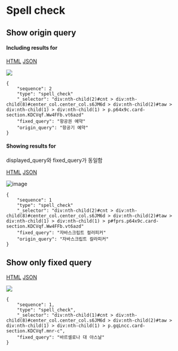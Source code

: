 # Spell check

## **Show origin query**

#### Including results for

[HTML](https://ascentkorea-docs.github.io/mobile/features/spell\_check/sample4.html) [JSON](https://ascentkorea-docs.github.io/mobile/features/spell\_check/sample4.json)

![](https://github.com/ascentkorea-docs/serp-api-docs/assets/111344654/3ac5c718-b9a2-4b7b-b7c6-2ae5f5e25938)


```
{
    "sequence": 2
    "type": "spell_check"
    "_selector": "div:nth-child(2)#cnt > div:nth-child(8)#center_col.center_col.s6JM6d > div:nth-child(2)#taw > div:nth-child(1) > div:nth-child(1) > p.p64x9c.card-section.KDCVqf.Ww4FFb.vt6azd"
    "fixed_query": "항공권 예약"
    "origin_query": "항공기 예약"
}
```

#### Showing results for

displayed_query와 fixed_query가 동일함

[HTML](https://ascentkorea-docs.github.io/mobile/features/spell\_check/sample3.html) [JSON](https://ascentkorea-docs.github.io/mobile/features/spell\_check/sample3.json)


![image](https://github.com/ascentkorea-docs/serp-api-docs/assets/111344654/0554dcf2-4c47-411f-9f50-0d4cb37f7a93)

```
{
    "sequence": 1
    "type": "spell_check"
    "_selector": "div:nth-child(2)#cnt > div:nth-child(8)#center_col.center_col.s6JM6d > div:nth-child(2)#taw > div:nth-child(1) > div:nth-child(1) > p#fprs.p64x9c.card-section.KDCVqf.Ww4FFb.vt6azd"
    "fixed_query": "자바스크립트 컬러피커"
    "origin_query": "자바스크립트 칼라피커"
}
```


## **Show only fixed query**

[HTML](https://ascentkorea-docs.github.io/mobile/features/spell\_check/sample2.html) [JSON](https://ascentkorea-docs.github.io/mobile/features/spell\_check/sample2.json)

![](https://lh6.googleusercontent.com/pSKnWIolg5NvOqoSEELImRHn3jl-SSjQmpPG1vccVl287atFld\_vJwhQS9do8djk7mTcWugAwCOoqeSNjd63QP7B\_o8SQWBsNe74pVA5CxDp0vOcqmfDnQIM0UkFqvxoE-dE1M0)

```
{
    "sequence": 1,
    "type": "spell_check",
    "_selector": "div:nth-child(1)#cnt > div:nth-child(8)#center_col.center_col.s6JM6d > div:nth-child(2)#taw > div:nth-child(1) > div:nth-child(1) > p.gqLncc.card-section.KDCVqf.mnr-c",
    "fixed_query": "바르셀로나 대 아스날"
}
```


